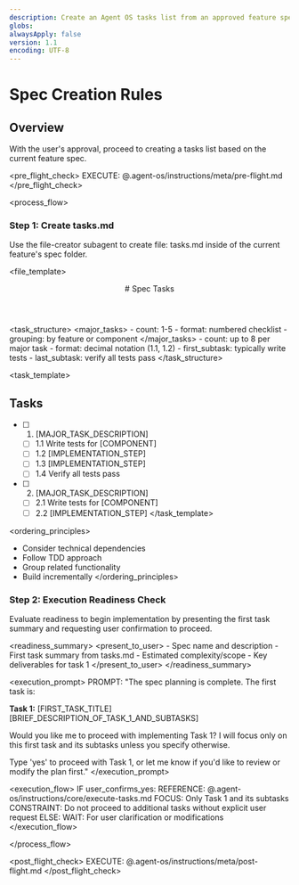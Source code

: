 ```yaml
---
description: Create an Agent OS tasks list from an approved feature spec
globs:
alwaysApply: false
version: 1.1
encoding: UTF-8
---
```


# Spec Creation Rules

## Overview

With the user's approval, proceed to creating a tasks list based on the current
feature spec.

<pre_flight_check> EXECUTE: @.agent-os/instructions/meta/pre-flight.md
</pre_flight_check>

<process_flow>

<step number="1" subagent="file-creator" name="create_tasks">

### Step 1: Create tasks.md

Use the file-creator subagent to create file: tasks.md inside of the current
feature's spec folder.

<file_template>

  <header>
    # Spec Tasks
  </header>
</file_template>

<task_structure> <major_tasks> - count: 1-5 - format: numbered checklist -
grouping: by feature or component </major_tasks> <subtasks> - count: up to 8 per
major task - format: decimal notation (1.1, 1.2) - first_subtask: typically
write tests - last_subtask: verify all tests pass </subtasks> </task_structure>

<task_template>

## Tasks

- [ ] 1. [MAJOR_TASK_DESCRIPTION]
  - [ ] 1.1 Write tests for [COMPONENT]
  - [ ] 1.2 [IMPLEMENTATION_STEP]
  - [ ] 1.3 [IMPLEMENTATION_STEP]
  - [ ] 1.4 Verify all tests pass

- [ ] 2. [MAJOR_TASK_DESCRIPTION]
  - [ ] 2.1 Write tests for [COMPONENT]
  - [ ] 2.2 [IMPLEMENTATION_STEP] </task_template>

<ordering_principles>

- Consider technical dependencies
- Follow TDD approach
- Group related functionality
- Build incrementally </ordering_principles>

</step>

<step number="2" name="execution_readiness">

### Step 2: Execution Readiness Check

Evaluate readiness to begin implementation by presenting the first task summary
and requesting user confirmation to proceed.

<readiness_summary> <present_to_user> - Spec name and description - First task
summary from tasks.md - Estimated complexity/scope - Key deliverables for task 1
</present_to_user> </readiness_summary>

<execution_prompt> PROMPT: "The spec planning is complete. The first task is:

**Task 1:** [FIRST_TASK_TITLE] [BRIEF_DESCRIPTION_OF_TASK_1_AND_SUBTASKS]

Would you like me to proceed with implementing Task 1? I will focus only on this
first task and its subtasks unless you specify otherwise.

Type 'yes' to proceed with Task 1, or let me know if you'd like to review or
modify the plan first." </execution_prompt>

<execution_flow> IF user_confirms_yes: REFERENCE:
@.agent-os/instructions/core/execute-tasks.md FOCUS: Only Task 1 and its
subtasks CONSTRAINT: Do not proceed to additional tasks without explicit user
request ELSE: WAIT: For user clarification or modifications </execution_flow>

</step>

</process_flow>

<post_flight_check> EXECUTE: @.agent-os/instructions/meta/post-flight.md
</post_flight_check>
